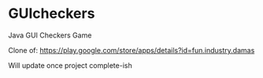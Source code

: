 # GUIcheckers
Java GUI Checkers Game

Clone of: https://play.google.com/store/apps/details?id=fun.industry.damas

Will update once project complete-ish

